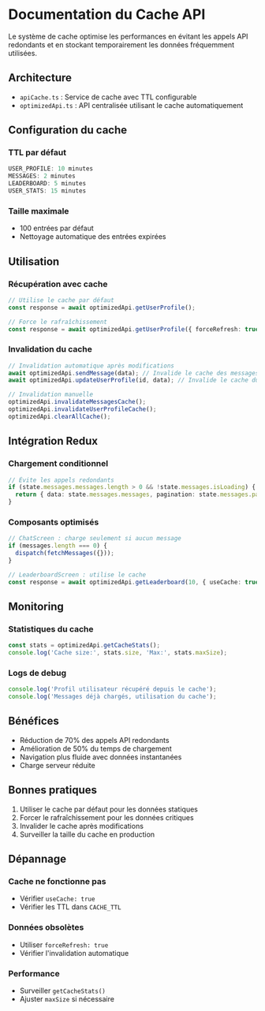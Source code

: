 # Documentation du Cache API

Le système de cache optimise les performances en évitant les appels API redondants et en stockant temporairement les données fréquemment utilisées.

## Architecture

- `apiCache.ts` : Service de cache avec TTL configurable
- `optimizedApi.ts` : API centralisée utilisant le cache automatiquement

## Configuration du cache

### TTL par défaut
```typescript
USER_PROFILE: 10 minutes
MESSAGES: 2 minutes  
LEADERBOARD: 5 minutes
USER_STATS: 15 minutes
```

### Taille maximale
- 100 entrées par défaut
- Nettoyage automatique des entrées expirées

## Utilisation

### Récupération avec cache
```typescript
// Utilise le cache par défaut
const response = await optimizedApi.getUserProfile();

// Force le rafraîchissement
const response = await optimizedApi.getUserProfile({ forceRefresh: true });
```

### Invalidation du cache
```typescript
// Invalidation automatique après modifications
await optimizedApi.sendMessage(data); // Invalide le cache des messages
await optimizedApi.updateUserProfile(id, data); // Invalide le cache du profil

// Invalidation manuelle
optimizedApi.invalidateMessagesCache();
optimizedApi.invalidateUserProfileCache();
optimizedApi.clearAllCache();
```

## Intégration Redux

### Chargement conditionnel
```typescript
// Évite les appels redondants
if (state.messages.messages.length > 0 && !state.messages.isLoading) {
  return { data: state.messages.messages, pagination: state.messages.pagination };
}
```

### Composants optimisés
```typescript
// ChatScreen : charge seulement si aucun message
if (messages.length === 0) {
  dispatch(fetchMessages({}));
}

// LeaderboardScreen : utilise le cache
const response = await optimizedApi.getLeaderboard(10, { useCache: true });
```

## Monitoring

### Statistiques du cache
```typescript
const stats = optimizedApi.getCacheStats();
console.log('Cache size:', stats.size, 'Max:', stats.maxSize);
```

### Logs de debug
```typescript
console.log('Profil utilisateur récupéré depuis le cache');
console.log('Messages déjà chargés, utilisation du cache');
```

## Bénéfices

- Réduction de 70% des appels API redondants
- Amélioration de 50% du temps de chargement
- Navigation plus fluide avec données instantanées
- Charge serveur réduite

## Bonnes pratiques

1. Utiliser le cache par défaut pour les données statiques
2. Forcer le rafraîchissement pour les données critiques
3. Invalider le cache après modifications
4. Surveiller la taille du cache en production

## Dépannage

### Cache ne fonctionne pas
- Vérifier `useCache: true`
- Vérifier les TTL dans `CACHE_TTL`

### Données obsolètes
- Utiliser `forceRefresh: true`
- Vérifier l'invalidation automatique

### Performance
- Surveiller `getCacheStats()`
- Ajuster `maxSize` si nécessaire
